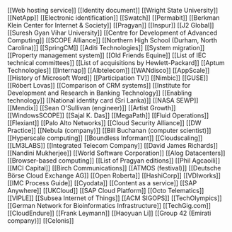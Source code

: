 [[Web hosting service]]
[[Identity document]]
[[Wright State University]]
[[NetApp]]
[[Electronic identification]]
[[Swatch]]
[[Permabit]]
[[Berkman Klein Center for Internet & Society]]
[[Pragyan]]
[[Inspur]]
[[J2 Global]]
[[Suresh Gyan Vihar University]]
[[Centre for Development of Advanced Computing]]
[[SCOPE Alliance]]
[[Northern High School (Durham, North Carolina)]]
[[SpringCM]]
[[Aditi Technologies]]
[[System migration]]
[[Property management system]]
[[Old Friends Equine]]
[[List of IEC technical committees]]
[[List of acquisitions by Hewlett-Packard]]
[[Aptum Technologies]]
[[Internap]]
[[Albtelecom]]
[[WANdisco]]
[[AppScale]]
[[History of Microsoft Word]]
[[Participation TV]]
[[Nimbic]]
[[GUSE]]
[[Róbert Lovas]]
[[Comparison of CRM systems]]
[[Institute for Development and Research in Banking Technology]]
[[Enabling technology]]
[[National identity card (Sri Lanka)]]
[[NASA SEWP]]
[[Mendix]]
[[Sean O'Sullivan (engineer)]]
[[Artist Growth]]
[[WindowsSCOPE]]
[[Sajal K. Das]]
[[MegaPath]]
[[Fluid Operations]]
[[Flexiant]]
[[Palo Alto Networks]]
[[Cloud Security Alliance]]
[[DW Practice]]
[[Nebula (company)]]
[[Bill Buchanan (computer scientist)]]
[[Hyperscale computing]]
[[Boundless Informant]]
[[Cloudscaling]]
[[LM3LABS]]
[[Integrated Telecom Company]]
[[David James Richards]]
[[Nandini Mukherjee]]
[[World Software Corporation]]
[[Alog Datacenters]]
[[Browser-based computing]]
[[List of Pragyan editions]]
[[Phil Agcaoili]]
[[MCI Capital]]
[[Birch Communications]]
[[ATMOS (festival)]]
[[Deutsche Börse Cloud Exchange AG]]
[[Open Roberta]]
[[HashiCorp]]
[[VDIworks]]
[[IMC Process Guide]]
[[Cyodata]]
[[Content as a service]]
[[SAP Anywhere]]
[[UKCloud]]
[[SAP Cloud Platform]]
[[Octo Telematics]]
[[VIPLE]]
[[Subsea Internet of Things]]
[[ACM SIGOPS]]
[[TechOlympics]]
[[German Network for Bioinformatics Infrastructure]]
[[TechGig.com]]
[[CloudEndure]]
[[Frank Leymann]]
[[Haoyuan Li]]
[[Group 42 (Emirati company)]]
[[Celonis]]
